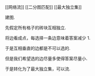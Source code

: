[[网络流]] [[二分图匹配]] [[最大独立集]]

建图.

先假定所有格子的砖块互相独立.

将边看成点，每选择一条边意味着答案减少 $1$.

于是互相垂直的边都是不可以选的.

但是我们希望选的边尽量多使得答案尽量小.

于是转化为了最大独立集，可以流.


















